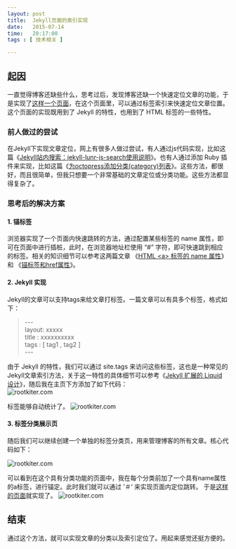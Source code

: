 ```yaml
---
layout: post
title:  Jekyll页面的索引实现
date:   2015-07-14
time:   20:17:00
tags : [ 技术相关 ]

---
```


## 起因  
一直觉得博客还缺些什么，思考过后，发现博客还缺一个快速定位文章的功能，于是实现了[这样一个页面](/goto_tags.html)，在这个页面里，可以通过标签索引来快速定位文章位置。这个页面的实现既用到了 Jekyll 的特性，也用到了 HTML 标签的一些特性。

### 前人做过的尝试  
在Jekyll下实现文章定位，网上有很多人做过尝试，有人通过js代码实现，比如这篇《[Jekyll站内搜索：jekyll-lunr-js-search使用说明](http://www.tuicool.com/articles/6vA36f6)》。也有人通过添加 Ruby 插件来实现，比如这篇《[为octopress添加分类(category)列表](http://codemacro.com/2012/07/18/add-category-list-to-octopress/)》。这些方法，都很好，而且很简单，但我只想要一个非常基础的文章定位或分类功能。这些方法都显得复杂了。

### 思考后的解决方案  
####  1. 锚标签

浏览器实现了一个页面内快速跳转的方法，通过配置某些标签的 name 属性，即可在页面中进行插桩，此时，在浏览器地址栏使用 “#” 字符，即可快速跳到相应的标签。相关的知识细节可以参考这两篇文章
《[HTML \<a\> 标签的 name 属性](http://www.w3school.com.cn/tags/att_a_name.asp)》和
《[锚标签和href属性](http://blog.csdn.net/qq1712088151/article/details/7402019)》。


#### 2. Jekyll 实现
Jekyll的文章可以支持tags来给文章打标签。一篇文章可以有具多个标签，格式如下：  

> \---  
> layout: xxxxx  
> title : xxxxxxxxxx  
> tags  : [ tag1 , tag2 ]  
> \---  
> 

由于 Jekyll 的特性，我们可以通过 site.tags 来访问这些标签，这也是一种常见的Jekyll文章索引方法，关于这一特性的具体细节可以参考《[Jekyll 扩展的 Liquid 设计](http://havee.me/internet/2013-11/jekyll-liquid-designers.html)》，随后我在主页下方添加了如下代码：  
![rootkiter.com](http://rootkiter.com/images/2015_07_14_21_13/4.png)  

标签能够自动统计了。
![rootkiter.com](http://rootkiter.com/images/2015_07_14_21_13/1.png)

#### 3. 标签分类展示页
随后我们可以继续创建一个单独的标签分类页，用来管理博客的所有文章。核心代码如下：  

![rootkiter.com](http://rootkiter.com/images/2015_07_14_21_13/3.png)

可以看到在这个具有分类功能的页面中，我在每个分类前加了一个具有name属性的a标签，进行锚定。此时我们就可以通过 ’＃‘ 来实现页面内定位跳转。
于是[这样的页面](/goto_tags.html)就实现了。
![rootkiter.com](http://rootkiter.com/images/2015_07_14_21_13/2.png)

## 结束  
通过这个方法，就可以实现文章的分类以及索引定位了。用起来感觉还挺方便的。

